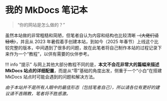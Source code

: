 # 我的 MkDocs 笔记本

> “你的网站是怎么做的？”

虽然本站做的非常粗糙和简陋，但笔者自认为内容和结构也比较清晰 ~~（大佬们请轻喷）~~，并且从 2023 年暑假着手创建本站，到如今（2025 年春节）上线这个比较完整的版本，中间遇到了很多的问题，故在此笔者将自己制作本站的过程记录下来作为一个“教程”，以供有需要的伙伴参考。

!!! info "提示"
    与网上其他大部分教程不同的是，**本文不会花非常大的篇幅来描述 MkDocs 站点的详细配置**，而是从“零”基础的角度出发，侧重于一个“小白”在搭建 MkDocs 站点时可能会遇到的问题和解决方法。

*由于本站并不是所有人眼中的最佳形态（包括笔者自己），所以请各位有更好的建议请不吝赐教，笔者将不胜感激。*